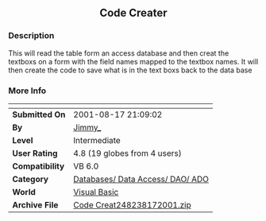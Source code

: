 ﻿<div align="center">

## Code Creater


</div>

### Description

This will read the table form an access database and then creat the textboxs on a form with the field names mapped to the textbox names. It will then create the code to save what is in the text boxs back to the data base
 
### More Info
 


<span>             |<span>
---                |---
**Submitted On**   |2001-08-17 21:09:02
**By**             |[Jimmy\_](https://github.com/Planet-Source-Code/PSCIndex/blob/master/ByAuthor/jimmy.md)
**Level**          |Intermediate
**User Rating**    |4.8 (19 globes from 4 users)
**Compatibility**  |VB 6\.0
**Category**       |[Databases/ Data Access/ DAO/ ADO](https://github.com/Planet-Source-Code/PSCIndex/blob/master/ByCategory/databases-data-access-dao-ado__1-6.md)
**World**          |[Visual Basic](https://github.com/Planet-Source-Code/PSCIndex/blob/master/ByWorld/visual-basic.md)
**Archive File**   |[Code Creat248238172001\.zip](https://github.com/Planet-Source-Code/jimmy-code-creater__1-26301/archive/master.zip)








